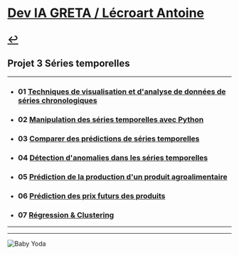 # [Dev IA GRETA / Lécroart Antoine](https://github.com/Dev-IA-2024/antoine.lecroart)

[↩️](..)
---

## Projet 3 Séries temporelles

---

- ### 01 [Techniques de visualisation et d'analyse de données de séries chronologiques](./1_Analyse_et_visualisation/)
- ### 02 [Manipulation des séries temporelles avec Python](./2_Manipulation/)
- ### 03 [Comparer des prédictions de séries temporelles](./3_Prediction/)
- ### 04 [Détection d'anomalies dans les séries temporelles](./4_Detection_d'anomalies/)
- ### 05 [Prédiction de la production d'un produit agroalimentaire](./5_Production)
- ### 06 [Prédiction des prix futurs des produits](./6_Prediction_prix)
- ### 07 [Régression & Clustering](./7_Regression_et_Clustering)

---
---
![Baby Yoda](https://images3.alphacoders.com/110/1108129.jpg)
